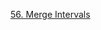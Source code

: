 [56. Merge Intervals](https://github.com/Qirui0805/Personal-Blog/blob/master/%E7%AE%97%E6%B3%95/Leetcode/56.%20Merge%20Intervals.md)  
